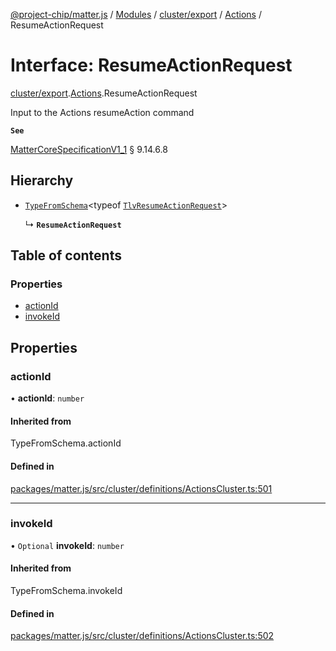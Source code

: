 [@project-chip/matter.js](../README.md) / [Modules](../modules.md) / [cluster/export](../modules/cluster_export.md) / [Actions](../modules/cluster_export.Actions.md) / ResumeActionRequest

# Interface: ResumeActionRequest

[cluster/export](../modules/cluster_export.md).[Actions](../modules/cluster_export.Actions.md).ResumeActionRequest

Input to the Actions resumeAction command

**`See`**

[MatterCoreSpecificationV1_1](spec_export.MatterCoreSpecificationV1_1.md) § 9.14.6.8

## Hierarchy

- [`TypeFromSchema`](../modules/tlv_export.md#typefromschema)\<typeof [`TlvResumeActionRequest`](../modules/cluster_export.Actions.md#tlvresumeactionrequest)\>

  ↳ **`ResumeActionRequest`**

## Table of contents

### Properties

- [actionId](cluster_export.Actions.ResumeActionRequest.md#actionid)
- [invokeId](cluster_export.Actions.ResumeActionRequest.md#invokeid)

## Properties

### actionId

• **actionId**: `number`

#### Inherited from

TypeFromSchema.actionId

#### Defined in

[packages/matter.js/src/cluster/definitions/ActionsCluster.ts:501](https://github.com/project-chip/matter.js/blob/3adaded6/packages/matter.js/src/cluster/definitions/ActionsCluster.ts#L501)

___

### invokeId

• `Optional` **invokeId**: `number`

#### Inherited from

TypeFromSchema.invokeId

#### Defined in

[packages/matter.js/src/cluster/definitions/ActionsCluster.ts:502](https://github.com/project-chip/matter.js/blob/3adaded6/packages/matter.js/src/cluster/definitions/ActionsCluster.ts#L502)
